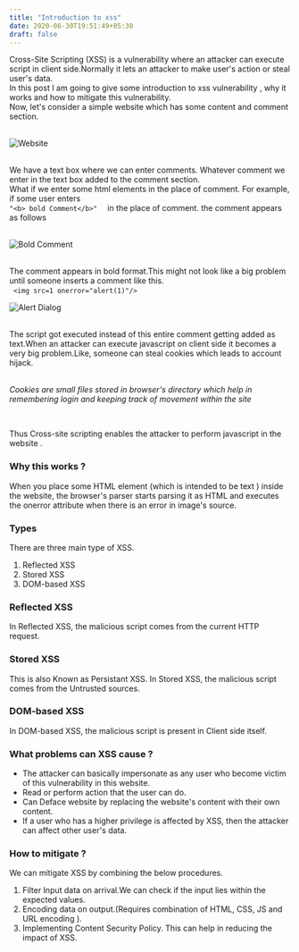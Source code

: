 ```yaml
---
title: "Introduction to xss"
date: 2020-06-30T19:51:49+05:30
draft: false
---
```


Cross-Site Scripting (XSS) is a vulnerability where an attacker can execute script in client side.Normally it lets an attacker to make user's action or steal user's data.  
In this post I am going to give some introduction to xss vulnerability , why it works and how to mitigate this vulnerability.  
Now, let's consider a simple website which has some content and comment section.  
&nbsp;

![Website](/introductiontoxss/website.png)  
&nbsp;

We have a text box where we can enter comments. Whatever comment we enter in the text box added to the comment section.  
What if we enter some html elements in the place of comment. For example, if some user enters  
```"<b> bold Comment</b>"  ```
in the place of comment. the comment appears as follows  
&nbsp;

![Bold Comment](/introductiontoxss/bold_comment.png)  
&nbsp;

The comment appears in bold format.This might not look like a big problem until someone inserts a comment like this.  
``` <img src=1 onerror="alert(1)"/>```
&nbsp;

![Alert Dialog](/introductiontoxss/alert.png)  
&nbsp;

The script got executed instead of this entire comment getting added as text.When an attacker can execute javascript on client side it becomes a very big problem.Like, someone can steal cookies which leads to account hijack.  
&nbsp;

*Cookies are small files stored in browser's directory which help in remembering login and keeping track of movement within the site*  

&nbsp;

Thus Cross-site scripting enables the attacker to perform javascript in the website .

### Why this works ?  
When you place some HTML element (which is intended to be text ) inside the website, the browser's parser starts parsing it as HTML and executes the onerror attribute when there is an error in image's source.  

### Types
There are three main type of XSS.  
1. Reflected XSS  
2. Stored XSS  
3. DOM-based XSS

### Reflected XSS  
In Reflected XSS, the malicious script comes from the current HTTP request.  
### Stored XSS  
This is also Known as Persistant XSS.
In Stored XSS, the malicious script comes from the Untrusted sources.  
### DOM-based XSS  
In DOM-based XSS, the malicious script is present in Client side itself.

### What problems can XSS cause ?  
* The attacker can basically impersonate as any user who become victim of this vulnerability in this website.  
* Read or perform action that the user can do.   
* Can Deface website by replacing the website's content with their own content.
* If a user who has a higher privilege is affected by XSS, then the attacker can affect other user's data.

### How to mitigate ?
We can mitigate XSS by combining the below procedures.
1. Filter Input data on arrival.We can check if the input lies within the expected values.
2. Encoding data on output.(Requires combination of HTML, CSS, JS and URL encoding ).
3. Implementing Content Security Policy. This can help in reducing the impact of XSS. 

